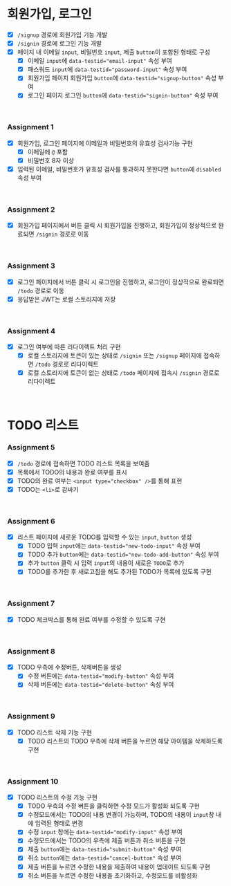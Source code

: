 # 회원가입, 로그인

- [x] `/signup` 경로에 회원가입 기능 개발
- [x] `/signin` 경로에 로그인 기능 개발
- [x] 페이지 내 이메일 `input`, 비밀번호 `input`, 제출 `button`이 포함된 형태로 구성
  - [x] 이메일 `input`에 `data-testid="email-input"` 속성 부여
  - [x] 패스워드 `input`에 `data-testid="password-input"` 속성 부여
  - [x] 회원가입 페이지 회원가입 `button`에 `data-testid="signup-button"` 속성 부여
  - [x] 로그인 페이지 로그인 `button`에 `data-testid="signin-button"` 속성 부여

<br>

### Assignment 1

- [x] 회원가입, 로그인 페이지에 이메일과 비밀번호의 유효성 검사기능 구현
  - [x] 이메일에 `@` 포함
  - [x] 비밀번호 8자 이상
- [x] 입력된 이메일, 비밀번호가 유효성 검사를 통과하지 못한다면 `button`에 `disabled` 속성 부여

<br>

### Assignment 2

- [x] 회원가입 페이지에서 버튼 클릭 시 회원가입을 진행하고, 회원가입이 정상적으로 완료되면 `/signin` 경로로 이동

<br>

### Assignment 3

- [x] 로그인 페이지에서 버튼 클릭 시 로그인을 진행하고, 로그인이 정상적으로 완료되면 `/todo` 경로로 이동
- [x] 응답받은 JWT는 로컬 스토리지에 저장

<br>

### Assignment 4

- [x] 로그인 여부에 따른 리다이렉트 처리 구현
  - [x] 로컬 스토리지에 토큰이 있는 상태로 `/signin` 또는 `/signup` 페이지에 접속하면 `/todo` 경로로 리다이렉트
  - [x] 로컬 스토리지에 토큰이 없는 상태로 `/todo` 페이지에 접속시 `/signin` 경로로 리다이렉트

<br>

# TODO 리스트

### Assignment 5

- [x] `/todo` 경로에 접속하면 TODO 리스트 목록을 보여줌
- [x] 목록에서 TODO의 내용과 완료 여부를 표시
- [x] TODO의 완료 여부는 `<input type="checkbox" />`를 통해 표현
- [x] TODO는 `<li>`로 감싸기

<br>

### Assignment 6

- [x] 리스트 페이지에 새로운 TODO를 입력할 수 있는 `input`, `button` 생성
  - [x] TODO 입력 `input`에는 `data-testid="new-todo-input"` 속성 부여
  - [x] TODO 추가 `button`에는 `data-testid="new-todo-add-button"` 속성 부여
  - [x] 추가 `button` 클릭 시 입력 `input`의 내용이 새로운 `TODO`로 추가
  - [x] TODO를 추가한 후 새로고침을 해도 추가된 TODO가 목록에 있도록 구현

<br>

### Assignment 7

- [x] TODO 체크박스를 통해 완료 여부를 수정할 수 있도록 구현

<br>

### Assignment 8

- [x] TODO 우측에 수정버튼, 삭제버튼을 생성
  - [x] 수정 버튼에는 `data-testid="modify-button"` 속성 부여
  - [x] 삭제 버튼에는 `data-testid="delete-button"` 속성 부여

<br>

### Assignment 9

- [x] TODO 리스트 삭제 기능 구현
  - [x] TODO 리스트의 TODO 우측에 삭제 버튼을 누르면 해당 아이템을 삭제하도록 구현

<br>

### Assignment 10

- [x] TODO 리스트의 수정 기능 구현
  - [x] TODO 우측의 수정 버튼을 클릭하면 수정 모드가 활성화 되도록 구현
  - [x] 수정모드에서는 TODO의 내용 변경이 가능하며, TODO의 내용이 `input`창 내에 입력된 형태로 변경
  - [x] 수정 `input` 창에는 `data-testid="modify-input"` 속성 부여
  - [x] 수정모드에서는 TODO의 우측에 제출 버튼과 취소 버튼을 구현
  - [x] 제출 `button`에는 `data-testid="submit-button"` 속성 부여
  - [x] 취소 `button`에는 `data-testid="cancel-button"` 속성 부여
  - [x] 제출 버튼을 누르면 수정한 내용을 제출하여 내용이 업데이트 되도록 구현
  - [x] 취소 버튼을 누르면 수정한 내용을 초기화하고, 수정모드를 비활성화
